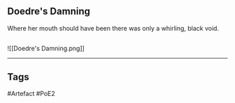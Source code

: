 ## Doedre's Damning
Where her mouth should have been there was only a whirling, black void.
##
![[Doedre's Damning.png]]

---
## Tags
#Artefact
#PoE2
